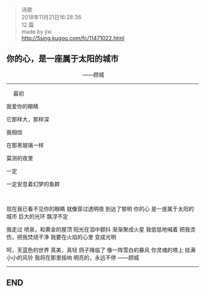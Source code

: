 > 诗歌  
> 2018年11月21日16:28:36         
> 12 篇  
>made by jixi  
>http://5sing.kugou.com/fc/11471022.html  


## 你的心，是一座属于太阳的城市      
&emsp;&emsp;&emsp;&emsp;&emsp;&emsp;&emsp;&emsp;&emsp;&emsp;&emsp;&emsp;&emsp;&emsp; ——顾城

----------

&emsp; 最初  

我爱你的眼睛  

它那样大，那样深  

我相信  

在那黑玻璃一样  

莫测的夜里  

一定  

一定安息着幻梦的鱼群  

<br>

现在我已看不见你的眼睛 
就像穿过透明夜 
到达了黎明 
你的心 
是一座属于太阳的城市 
巨大的光环 
飘浮不定 

我走过 
喷泉，和黄金的屋顶 
阳光在泪中颤抖 
渐渐聚成火星 
我低低地喊着 
把我烫伤，把我焚烧干净 
我要在火焰的心里 
变成光明 

呵，天蓝色的世界 
真美，真轻 
鸽子降临了 
像一阵雪白的暴风 
你灵魂的塔上 
挂满小小的风铃 
我将在那里摇响 
明亮的，永远不停
——顾城




----------
## END

